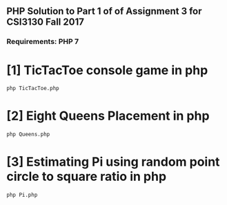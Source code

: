## PHP Solution to Part 1 of of Assignment 3 for CSI3130 Fall 2017
### Requirements: PHP 7

# [1] TicTacToe console game in php
```bash
php TicTacToe.php
```

# [2] Eight Queens Placement in php
```bash
php Queens.php
```

# [3] Estimating Pi using random point circle to square ratio in php
```bash
php Pi.php
```
